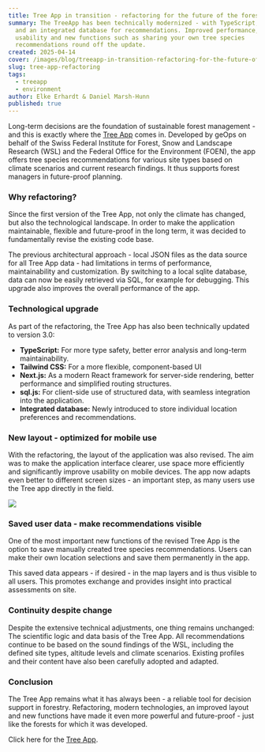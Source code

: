 ```yaml
---
title: Tree App in transition - refactoring for the future of the forest
summary: The TreeApp has been technically modernized - with TypeScript, Next.js
  and an integrated database for recommendations. Improved performance, mobile
  usability and new functions such as sharing your own tree species
  recommendations round off the update.
created: 2025-04-14
cover: /images/blog/treeapp-in-transition-refactoring-for-the-future-of-the-forest/thumbnail_treeapp_0.png
slug: tree-app-refactoring
tags:
  - treeapp
  - environment
author: Elke Erhardt & Daniel Marsh-Hunn
published: true
---
```

Long-term decisions are the foundation of sustainable forest management - and this is exactly where the [Tree App](https://www.tree-app.ch) comes in. Developed by geOps on behalf of the Swiss Federal Institute for Forest, Snow and Landscape Research (WSL) and the Federal Office for the Environment (FOEN), the app offers tree species recommendations for various site types based on climate scenarios and current research findings. It thus supports forest managers in future-proof planning.

### Why refactoring?

Since the first version of the Tree App, not only the climate has changed, but also the technological landscape. In order to make the application maintainable, flexible and future-proof in the long term, it was decided to fundamentally revise the existing code base.

The previous architectural approach - local JSON files as the data source for all Tree App data - had limitations in terms of performance, maintainability and customization. By switching to a local sqlite database, data can now be easily retrieved via SQL, for example for debugging. This upgrade also improves the overall performance of the app.

### Technological upgrade

As part of the refactoring, the Tree App has also been technically updated to version 3.0:

* **TypeScript:** For more type safety, better error analysis and long-term maintainability.
* **Tailwind CSS:** For a more flexible, component-based UI
* **Next.js:** As a modern React framework for server-side rendering, better performance and simplified routing structures.
* **sql.js:** For client-side use of structured data, with seamless integration into the application.
* **Integrated database:** Newly introduced to store individual location preferences and recommendations.

### New layout - optimized for mobile use

With the refactoring, the layout of the application was also revised. The aim was to make the application interface clearer, use space more efficiently and significantly improve usability on mobile devices. The app now adapts even better to different screen sizes - an important step, as many users use the Tree app directly in the field.

![](/images/blog/treeapp-in-transition-refactoring-for-the-future-of-the-forest/tree-app_gespeicherte_nutzerdaten.png)

### Saved user data - make recommendations visible

One of the most important new functions of the revised Tree App is the option to save manually created tree species recommendations. Users can make their own location selections and save them permanently in the app.

This saved data appears - if desired - in the map layers and is thus visible to all users. This promotes exchange and provides insight into practical assessments on site.

### Continuity despite change

Despite the extensive technical adjustments, one thing remains unchanged: The scientific logic and data basis of the Tree App. All recommendations continue to be based on the sound findings of the WSL, including the defined site types, altitude levels and climate scenarios. Existing profiles and their content have also been carefully adopted and adapted.

### Conclusion

The Tree App remains what it has always been - a reliable tool for decision support in forestry. Refactoring, modern technologies, an improved layout and new functions have made it even more powerful and future-proof - just like the forests for which it was developed.

Click here for the [Tree App](https://www.tree-app.ch).
